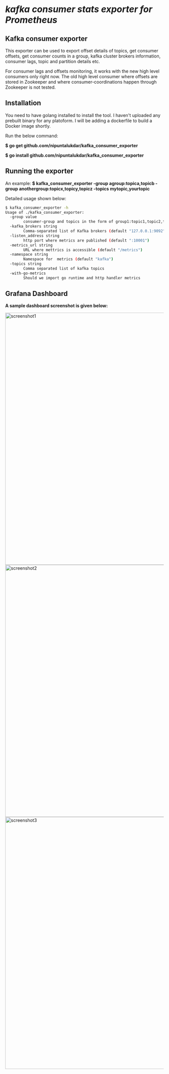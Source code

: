 *kafka consumer stats exporter for Prometheus*
==============================================

Kafka consumer exporter 
-----------------------

This exporter can be used to export offset details of topics, get consumer offsets, get consumer
counts in a group, kafka cluster brokers information, consumer lags, topic and partition details etc.

For consumer lags and offsets  monitoring, it works with the new high level consumers
only right now. 
The old high level consumer where offsets are stored in Zookeeper and where consumer-coordinations happen
through Zookeeper is not tested.

Installation
------------
You need to have golang installed to install the tool. I haven't uploaded any prebuilt binary for
any platoform. I will be adding a dockerfile to build a Docker image shortly. 

Run the below command:

**$ go get github.com/nipuntalukdar/kafka_consumer_exporter**

**$ go install github.com/nipuntalukdar/kafka_consumer_exporter**


Running the exporter
--------------------

An example:
**$ kafka_consumer_exporter -group agroup:topica,topicb -group anothergroup:topicx,topicy,topicz -topics mytopic,yourtopic**

Detailed usage shown below:
```bash
$ kafka_consumer_exporter -h
Usage of ./kafka_consumer_exporter:
  -group value
    	consumer-group and topics in the form of group1:topic1,topic2,topic3 etc
  -kafka_brokers string
    	Comma-separated list of Kafka brokers (default "127.0.0.1:9092")
  -listen_address string
    	http port where metrics are published (default ":10001")
  -metrics_url string
    	URL where mettrics is accessible (default "/metrics")
  -namespace string
    	Namespace for  metrics (default "kafka")
  -topics string
    	Comma separated list of kafka topics
  -with-go-metrics
    	Should we import go runtime and http handler metrics
```

Grafana Dashboard
-----------------
**A sample dashboard screenshot is given below:**

<img width="800" alt="screenshot1" src="https://user-images.githubusercontent.com/1930383/55284052-bf359f00-538c-11e9-91a7-61475b4205cd.PNG">\
<img width="800" alt="screenshot2" src="https://user-images.githubusercontent.com/1930383/55284053-c8bf0700-538c-11e9-8890-ca276dd4f2eb.PNG">\
<img width="800" alt="screenshot3" src="https://user-images.githubusercontent.com/1930383/55284058-d1afd880-538c-11e9-975a-87145b3a19bb.PNG">

